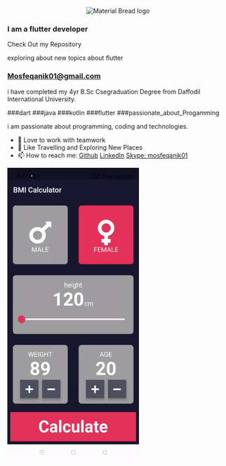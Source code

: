 
<!--
**mosfeqanik/mosfeqanik** is a ✨ _special_ ✨ repository because its `README.md` (this file) appears on your GitHub profile. -->
<p align="center">
  <img width="600" src="https://github.com/mosfeqanik/mosfeqanik/blob/master/Mosfeq_anik_github.gif" alt="Material Bread logo">
</p>

### I am a flutter developer

Check Out my Repository

exploring about new topics about flutter

### Mosfeqanik01@gmail.com


i have completed my 4yr B.Sc Csegraduation Degree from Daffodil International University. 

###dart ###java ###kotlin 
###flutter
###passionate_about_Progamming 


i am passionate about programming, coding and technologies. 

- 👯 Love to work with teamwork
- 🤔 Like Travelling and Exploring New Places
- 📫 How to reach me: [Github](https://github.com/mosfeqanik/) [LinkedIn](https://www.linkedin.com/in/mosfeqanik/) [Skype: mosfeqanik01](live:mosfeqanik01)

<img width="300" src="https://github.com/mosfeqanik/bmicalcutor/blob/main/assets/BmiCalculator.gif" height="666.5" alt="Bmi calculator Screenplay">

